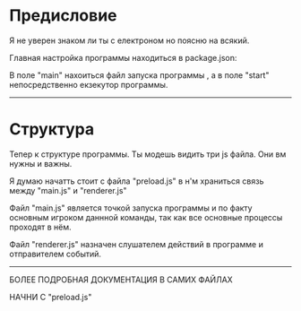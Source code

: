 
<h1>Предисловие</h1>

Я не уверен знаком ли ты с електроном но поясню на всякий.

Главная настройка программы находиться в package.json:

В поле "main" нахоиться файл запуска программы , а в поле "start" непосредственно екзекутор программы.

<hr>

<h1>Структура</h1>

Тепер к структуре программы. Ты модешь видить три js файла. Они вм нужны и важны.

Я думаю начатть стоит с файла "preload.js" в н'м храниться связь между "main.js" и "renderer.js"

Файл "main.js" является точкой запуска программы и по факту основным игроком даннной команды,
так как все основные процессы проходят в нём.

Файл "renderer.js" назначен слушателем действий в программе и отправителем событий.  

<hr>
БОЛЕЕ ПОДРОБНАЯ ДОКУМЕНТАЦИЯ В САМИХ ФАЙЛАХ

НАЧНИ С "preload.js"